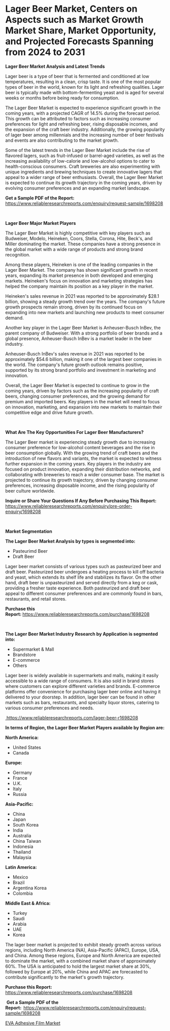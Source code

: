 <p><h1>Lager Beer Market, Centers on Aspects such as Market Growth Market Share, Market Opportunity, and Projected Forecasts Spanning from 2024 to 2031</h1></p><p><strong>Lager Beer Market Analysis and Latest Trends</strong></p>
<p><p>Lager beer is a type of beer that is fermented and conditioned at low temperatures, resulting in a clean, crisp taste. It is one of the most popular types of beer in the world, known for its light and refreshing qualities. Lager beer is typically made with bottom-fermenting yeast and is aged for several weeks or months before being ready for consumption.</p><p>The Lager Beer Market is expected to experience significant growth in the coming years, with a projected CAGR of 14.5% during the forecast period. This growth can be attributed to factors such as increasing consumer preferences for light and refreshing beer, rising disposable incomes, and the expansion of the craft beer industry. Additionally, the growing popularity of lager beer among millennials and the increasing number of beer festivals and events are also contributing to the market growth.</p><p>Some of the latest trends in the Lager Beer Market include the rise of flavored lagers, such as fruit-infused or barrel-aged varieties, as well as the increasing availability of low-calorie and low-alcohol options to cater to health-conscious consumers. Craft breweries are also experimenting with unique ingredients and brewing techniques to create innovative lagers that appeal to a wider range of beer enthusiasts. Overall, the Lager Beer Market is expected to continue its growth trajectory in the coming years, driven by evolving consumer preferences and an expanding market landscape.</p></p>
<p><strong>Get a Sample PDF of the Report:&nbsp;</strong> <a href="https://www.reliableresearchreports.com/enquiry/request-sample/1698208">https://www.reliableresearchreports.com/enquiry/request-sample/1698208</a></p>
<p>&nbsp;</p>
<p><strong>Lager Beer Major Market Players</strong></p>
<p><p>The Lager Beer Market is highly competitive with key players such as Budweiser, Modelo, Heineken, Coors, Stella, Corona, Hite, Beck's, and Miller dominating the market. These companies have a strong presence in the global market with a wide range of products and strong brand recognition.</p><p>Among these players, Heineken is one of the leading companies in the Lager Beer Market. The company has shown significant growth in recent years, expanding its market presence in both developed and emerging markets. Heineken's focus on innovation and marketing strategies has helped the company maintain its position as a key player in the market.</p><p>Heineken's sales revenue in 2021 was reported to be approximately $28.1 billion, showing a steady growth trend over the years. The company's future growth prospects remain strong, driven by its continued focus on expanding into new markets and launching new products to meet consumer demand.</p><p>Another key player in the Lager Beer Market is Anheuser-Busch InBev, the parent company of Budweiser. With a strong portfolio of beer brands and a global presence, Anheuser-Busch InBev is a market leader in the beer industry.</p><p>Anheuser-Busch InBev's sales revenue in 2021 was reported to be approximately $54.6 billion, making it one of the largest beer companies in the world. The company's future growth outlook remains positive, supported by its strong brand portfolio and investment in marketing and innovation.</p><p>Overall, the Lager Beer Market is expected to continue to grow in the coming years, driven by factors such as the increasing popularity of craft beers, changing consumer preferences, and the growing demand for premium and imported beers. Key players in the market will need to focus on innovation, marketing, and expansion into new markets to maintain their competitive edge and drive future growth.</p></p>
<p>&nbsp;</p>
<p><strong>What Are The Key Opportunities For Lager Beer Manufacturers?</strong></p>
<p><p>The Lager Beer market is experiencing steady growth due to increasing consumer preference for low-alcohol content beverages and the rise in beer consumption globally. With the growing trend of craft beers and the introduction of new flavors and variants, the market is expected to witness further expansion in the coming years. Key players in the industry are focused on product innovation, expanding their distribution networks, and collaborating with breweries to reach a wider consumer base. The market is projected to continue its growth trajectory, driven by changing consumer preferences, increasing disposable income, and the rising popularity of beer culture worldwide.</p></p>
<p><strong>Inquire or Share Your Questions If Any Before Purchasing This Report:</strong> <a href="https://www.reliableresearchreports.com/enquiry/pre-order-enquiry/1698208">https://www.reliableresearchreports.com/enquiry/pre-order-enquiry/1698208</a></p>
<p>&nbsp;</p>
<p><strong>Market Segmentation</strong></p>
<p><strong>The Lager Beer Market Analysis by types is segmented into:</strong></p>
<p><ul><li>Pasteurimd Beer</li><li>Draft Beer</li></ul></p>
<p><p>Lager beer market consists of various types such as pasteurized beer and draft beer. Pasteurized beer undergoes a heating process to kill off bacteria and yeast, which extends its shelf life and stabilizes its flavor. On the other hand, draft beer is unpasteurized and served directly from a keg or cask, providing a fresher taste experience. Both pasteurized and draft beer appeal to different consumer preferences and are commonly found in bars, restaurants, and retail stores.</p></p>
<p><strong>Purchase this Report:&nbsp;</strong><a href="https://www.reliableresearchreports.com/purchase/1698208">https://www.reliableresearchreports.com/purchase/1698208</a></p>
<p>&nbsp;</p>
<p><strong>The Lager Beer Market Industry Research by Application is segmented into:</strong></p>
<p><ul><li>Supermarket & Mall</li><li>Brandstore</li><li>E-commerce</li><li>Others</li></ul></p>
<p><p>Lager beer is widely available in supermarkets and malls, making it easily accessible to a wide range of consumers. It is also sold in brand stores where customers can explore different varieties and brands. E-commerce platforms offer convenience for purchasing lager beer online and having it delivered to your doorstep. In addition, lager beer can be found in other markets such as bars, restaurants, and specialty liquor stores, catering to various consumer preferences and needs.</p></p>
<p><a href="https://www.reliableresearchreports.com/lager-beer-r1698208">&nbsp;https://www.reliableresearchreports.com/lager-beer-r1698208</a></p>
<p><strong>In terms of Region, the Lager Beer Market Players available by Region are:</strong></p>
<p>
    <p> <strong> North America: </strong>
        <ul>
            <li>United States</li>
            <li>Canada</li>
        </ul>
        </p> 
    <p> <strong> Europe: </strong>
        <ul>
            <li>Germany</li>
            <li>France</li>
            <li>U.K.</li>
            <li>Italy</li>
            <li>Russia</li>
        </ul>
        </p> 
    <p> <strong> Asia-Pacific: </strong>
        <ul>
            <li>China</li>
            <li>Japan</li>
            <li>South Korea</li>
            <li>India</li>
            <li>Australia</li>
            <li>China Taiwan</li>
            <li>Indonesia</li>
            <li>Thailand</li>
            <li>Malaysia</li>
        </ul>
        </p> 
    <p> <strong> Latin America: </strong>
        <ul>
            <li>Mexico</li>
            <li>Brazil</li>
            <li>Argentina Korea</li>
            <li>Colombia</li>
        </ul>
        </p> 
    <p> <strong> Middle East & Africa: </strong>
        <ul>
            <li>Turkey</li>
            <li>Saudi</li>
            <li>Arabia</li>
            <li>UAE</li>
            <li>Korea</li>
        </ul>
    </p>
    </p>
<p><p>The lager beer market is projected to exhibit steady growth across various regions, including North America (NA), Asia-Pacific (APAC), Europe, USA, and China. Among these regions, Europe and North America are expected to dominate the market, with a combined market share of approximately 60%. The USA is anticipated to hold the largest market share at 30%, followed by Europe at 20%, while China and APAC are forecasted to contribute significantly to the market's growth trajectory.</p></p>
<p><strong>Purchase this Report: </strong><a href="https://www.reliableresearchreports.com/purchase/1698208">https://www.reliableresearchreports.com/purchase/1698208</a></p>
<p>&nbsp;<strong>Get a Sample PDF of the Report:&nbsp;&nbsp;</strong><a href="https://www.reliableresearchreports.com/enquiry/request-sample/1698208">https://www.reliableresearchreports.com/enquiry/request-sample/1698208</a></p>
<p><strong></strong></p>
<p><p><a href="https://three-jumbo-f6d.notion.site/EVA-Adhesive-Film-Market-Size-Market-Trends-and-Growth-Outlook-forecasted-for-period-from-2024-to--3f2aa278e7b24bbea4055f598dd49310">EVA Adhesive Film Market</a></p></p>